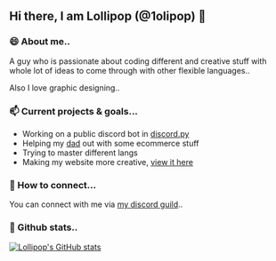 ## Hi there, I am Lollipop (@1olipop) 👋

### 😄 About me..

A guy who is passionate about coding different and creative stuff with whole lot of ideas to come through with other flexible languages..

Also I love graphic designing..

### 📫 Current projects & goals...

- Working on a public discord bot in [discord.py](https://discordpy.readthedocs.io)
- Helping my [dad](https://github.com/mdarif) out with some ecommerce stuff
- Trying to master different langs
- Making my website more creative, [view it here](https://1olipop.ml)

### 💬 How to connect...

You can connect with me via [my discord guild](https://discord.gg/UkUbftJqcN)..

### 🌱 Github stats..

[![Lollipop's GitHub stats](https://github-readme-stats.vercel.app/api?username=1olipop)](https://github.com/1olipop/github-readme-stats)

<!--
**1olipop/1olipop** is a ✨ _special_ ✨ repository because its `README.md` (this file) appears on your GitHub profile.

Here are some ideas to get you started:

- 🔭 I’m currently working on ...
- 🌱 I’m currently learning ...
- 👯 I’m looking to collaborate on ...
- 🤔 I’m looking for help with ...
- 💬 Ask me about ...
- 📫 How to reach me: ...
- 😄 Pronouns: ...
- ⚡ Fun fact: ...
-->

